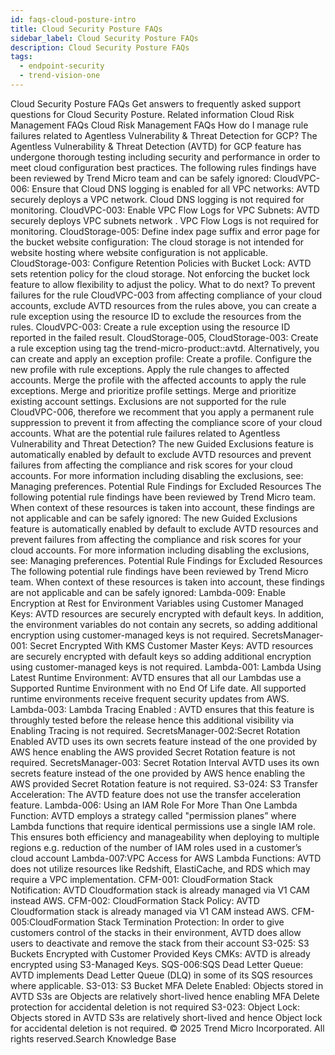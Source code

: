 ```yaml
---
id: faqs-cloud-posture-intro
title: Cloud Security Posture FAQs
sidebar_label: Cloud Security Posture FAQs
description: Cloud Security Posture FAQs
tags:
  - endpoint-security
  - trend-vision-one
---
```


 Cloud Security Posture FAQs Get answers to frequently asked support questions for Cloud Security Posture. Related information Cloud Risk Management FAQs Cloud Risk Management FAQs How do I manage rule failures related to Agentless Vulnerability & Threat Detection for GCP? The Agentless Vulnerability & Threat Detection (AVTD) for GCP feature has undergone thorough testing including security and performance in order to meet cloud configuration best practices. The following rules findings have been reviewed by Trend Micro team and can be safely ignored: CloudVPC-006: Ensure that Cloud DNS logging is enabled for all VPC networks: AVTD securely deploys a VPC network. Cloud DNS logging is not required for monitoring. CloudVPC-003: Enable VPC Flow Logs for VPC Subnets: AVTD securely deploys VPC subnets network . VPC Flow Logs is not required for monitoring. CloudStorage-005: Define index page suffix and error page for the bucket website configuration: The cloud storage is not intended for website hosting where website configuration is not applicable. CloudStorage-003: Configure Retention Policies with Bucket Lock: AVTD sets retention policy for the cloud storage. Not enforcing the bucket lock feature to allow flexibility to adjust the policy. What to do next? To prevent failures for the rule CloudVPC-003 from affecting compliance of your cloud accounts, exclude AVTD resources from the rules above, you can create a rule exception using the resource ID to exclude the resources from the rules. CloudVPC-003: Create a rule exception using the resource ID reported in the failed result. CloudStorage-005, CloudStorage-003: Create a rule exception using tag the trend-micro-product::avtd. Alternatively, you can create and apply an exception profile: Create a profile. Configure the new profile with rule exceptions. Apply the rule changes to affected accounts. Merge the profile with the affected accounts to apply the rule exceptions. Merge and prioritize profile settings. Merge and prioritize existing account settings. Exclusions are not supported for the rule CloudVPC-006, therefore we recomment that you apply a permanent rule suppression to prevent it from affecting the compliance score of your cloud accounts. What are the potential rule failures related to Agentless Vulnerability and Threat Detection? The new Guided Exclusions feature is automatically enabled by default to exclude AVTD resources and prevent failures from affecting the compliance and risk scores for your cloud accounts. For more information including disabling the exclusions, see: Managing preferences. Potential Rule Findings for Excluded Resources The following potential rule findings have been reviewed by Trend Micro team. When context of these resources is taken into account, these findings are not applicable and can be safely ignored: The new Guided Exclusions feature is automatically enabled by default to exclude AVTD resources and prevent failures from affecting the compliance and risk scores for your cloud accounts. For more information including disabling the exclusions, see: Managing preferences. Potential Rule Findings for Excluded Resources The following potential rule findings have been reviewed by Trend Micro team. When context of these resources is taken into account, these findings are not applicable and can be safely ignored: Lambda-009: Enable Encryption at Rest for Environment Variables using Customer Managed Keys: AVTD resources are securely encrypted with default keys. In addition, the environment variables do not contain any secrets, so adding additional encryption using customer-managed keys is not required. SecretsManager-001: Secret Encrypted With KMS Customer Master Keys: AVTD resources are securely encrypted with default keys so adding additional encryption using customer-managed keys is not required. Lambda-001: Lambda Using Latest Runtime Environment: AVTD ensures that all our Lambdas use a Supported Runtime Environment with no End Of Life date. All supported runtime environments receive frequent security updates from AWS. Lambda-003: Lambda Tracing Enabled : AVTD ensures that this feature is throughly tested before the release hence this additional visibility via Enabling Tracing is not required. SecretsManager-002:Secret Rotation Enabled AVTD uses its own secrets feature instead of the one provided by AWS hence enabling the AWS provided Secret Rotation feature is not required. SecretsManager-003: Secret Rotation Interval AVTD uses its own secrets feature instead of the one provided by AWS hence enabling the AWS provided Secret Rotation feature is not required. S3-024: S3 Transfer Acceleration: The AVTD feature does not use the transfer acceleration feature. Lambda-006: Using an IAM Role For More Than One Lambda Function: AVTD employs a strategy called "permission planes” where Lambda functions that require identical permissions use a single IAM role. This ensures both efficiency and manageability when deploying to multiple regions e.g. reduction of the number of IAM roles used in a customer’s cloud account Lambda-007:VPC Access for AWS Lambda Functions: AVTD does not utilize resources like Redshift, ElastiCache, and RDS which may require a VPC implementation. CFM-001: CloudFormation Stack Notification: AVTD Cloudformation stack is already managed via V1 CAM instead AWS. CFM-002: CloudFormation Stack Policy: AVTD Cloudformation stack is already managed via V1 CAM instead AWS. CFM-005:CloudFormation Stack Termination Protection: In order to give customers control of the stacks in their environment, AVTD does allow users to deactivate and remove the stack from their account S3-025: S3 Buckets Encrypted with Customer Provided Keys CMKs: AVTD is already encrypted using S3-Managed Keys. SQS-006:SQS Dead Letter Queue: AVTD implements Dead Letter Queue (DLQ) in some of its SQS resources where applicable. S3-013: S3 Bucket MFA Delete Enabled: Objects stored in AVTD S3s are Objects are relatively short-lived hence enabling MFA Delete protection for accidental deletion is not required S3-023: Object Lock: Objects stored in AVTD S3s are relatively short-lived and hence Object lock for accidental deletion is not required. © 2025 Trend Micro Incorporated. All rights reserved.Search Knowledge Base